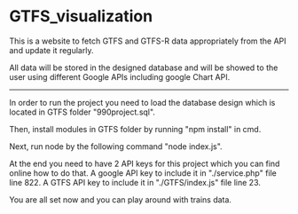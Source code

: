 # GTFS_visualization

This is a website to fetch GTFS and GTFS-R data appropriately from the API and update it regularly.

All data will be stored in the designed database and will be showed to the user using different Google APIs including google Chart API.

---

In order to run the project you need to load the database design which is located in GTFS folder "990project.sql".

Then, install modules in GTFS folder by running "npm install" in cmd.

Next, run node by the following command "node index.js".

At the end you need to have 2 API keys for this project which you can find online how to do that.
A google API key to include it in "./service.php" file line 822.
A GTFS API key to include it in "./GTFS/index.js" file line 23.

You are all set now and you can play around with trains data.
